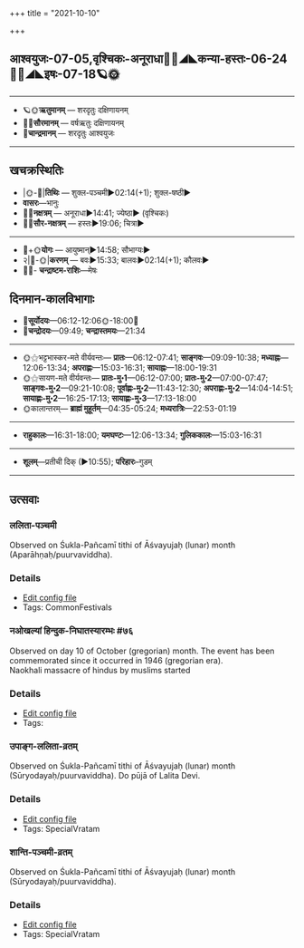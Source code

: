 +++
title = "2021-10-10"

+++
## आश्वयुजः-07-05,वृश्चिकः-अनूराधा🌛🌌◢◣कन्या-हस्तः-06-24🌌🌞◢◣इषः-07-18🪐🌞
___________________
- 🪐🌞**ऋतुमानम्** — शरदृतुः दक्षिणायनम्
- 🌌🌞**सौरमानम्** — वर्षऋतुः दक्षिणायनम्
- 🌛**चान्द्रमानम्** — शरदृतुः आश्वयुजः
___________________


## खचक्रस्थितिः
- |🌞-🌛|**तिथिः** — शुक्ल-पञ्चमी►02:14(+1); शुक्ल-षष्ठी►  
- **वासरः**—भानुः  
- 🌌🌛**नक्षत्रम्** — अनूराधा►14:41; ज्येष्ठा► (वृश्चिकः)  
- 🌌🌞**सौर-नक्षत्रम्** — हस्तः►19:06; चित्रा►  
___________________
- 🌛+🌞**योगः** — आयुष्मान्►14:58; सौभाग्यः►  
- २|🌛-🌞|**करणम्** — बवः►15:33; बालवः►02:14(+1); कौलवः►  
- 🌌🌛- **चन्द्राष्टम-राशिः**—मेषः  


## दिनमान-कालविभागाः
- 🌅**सूर्योदयः**—06:12-12:06🌞️-18:00🌇  
- 🌛**चन्द्रोदयः**—09:49; **चन्द्रास्तमयः**—21:34  
___________________
- 🌞⚝भट्टभास्कर-मते वीर्यवन्तः— **प्रातः**—06:12-07:41; **साङ्गवः**—09:09-10:38; **मध्याह्नः**—12:06-13:34; **अपराह्णः**—15:03-16:31; **सायाह्नः**—18:00-19:31  
- 🌞⚝सायण-मते वीर्यवन्तः— **प्रातः-मु॰1**—06:12-07:00; **प्रातः-मु॰2**—07:00-07:47; **साङ्गवः-मु॰2**—09:21-10:08; **पूर्वाह्णः-मु॰2**—11:43-12:30; **अपराह्णः-मु॰2**—14:04-14:51; **सायाह्णः-मु॰2**—16:25-17:13; **सायाह्णः-मु॰3**—17:13-18:00  
- 🌞कालान्तरम्— **ब्राह्मं मुहूर्तम्**—04:35-05:24; **मध्यरात्रिः**—22:53-01:19  
___________________
- **राहुकालः**—16:31-18:00; **यमघण्टः**—12:06-13:34; **गुलिककालः**—15:03-16:31  
___________________
- **शूलम्**—प्रतीची दिक् (►10:55); **परिहारः**–गुडम्  
___________________

## उत्सवाः
### ललिता-पञ्चमी

Observed on Śukla-Pañcamī tithi of Āśvayujaḥ (lunar) month (Aparāhṇaḥ/puurvaviddha). 

### Details
- [Edit config file](https://github.com/sanskrit-coders/adyatithi/tree/master/devatA/shakti/lunar_month/tithi/07/05/lalitA-paJcamI.toml)
- Tags: CommonFestivals


### नओखल्यां हिन्दुक-निघातस्यारम्भः #७६

Observed on day 10 of October (gregorian) month. The event has been commemorated since it occurred in 1946 (gregorian era).  
Naokhali massacre of hindus by muslims started

### Details
- [Edit config file](https://github.com/sanskrit-coders/adyatithi/tree/master/mahApuruSha/xatra-later/gregorian/day/10/10/naokhalyAM_hinduka-nighAtasyArambhaH.toml)
- Tags: 


### उपाङ्ग-ललिता-व्रतम्

Observed on Śukla-Pañcamī tithi of Āśvayujaḥ (lunar) month (Sūryodayaḥ/puurvaviddha). Do pūjā of Lalita Devi.

### Details
- [Edit config file](https://github.com/sanskrit-coders/adyatithi/tree/master/devatA/shakti/lunar_month/tithi/07/05/upAGga-lalitA-vratam.toml)
- Tags: SpecialVratam


### शान्ति-पञ्चमी-व्रतम्

Observed on Śukla-Pañcamī tithi of Āśvayujaḥ (lunar) month (Sūryodayaḥ/puurvaviddha). 

### Details
- [Edit config file](https://github.com/sanskrit-coders/adyatithi/tree/master/general/lunar_month/tithi/07/05/zAnti-paJcamI-vratam.toml)
- Tags: SpecialVratam


